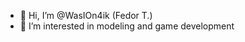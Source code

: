 - 👋 Hi, I’m @WasIOn4ik (Fedor T.)
- 👀 I’m interested in modeling and game development

<!---
WasIOn4ik/WasIOn4ik is a ✨ special ✨ repository because its `README.md` (this file) appears on your GitHub profile.
You can click the Preview link to take a look at your changes.
--->
